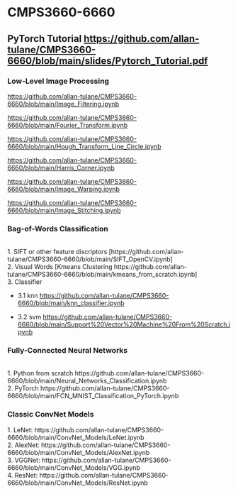 # CMPS3660-6660

## PyTorch Tutorial https://github.com/allan-tulane/CMPS3660-6660/blob/main/slides/Pytorch_Tutorial.pdf 

<h3>Low-Level Image Processing</h3>

https://github.com/allan-tulane/CMPS3660-6660/blob/main/Image_Filtering.ipynb

https://github.com/allan-tulane/CMPS3660-6660/blob/main/Fourier_Transform.ipynb

https://github.com/allan-tulane/CMPS3660-6660/blob/main/Hough_Transform_Line_Circle.ipynb

https://github.com/allan-tulane/CMPS3660-6660/blob/main/Harris_Corner.ipynb

https://github.com/allan-tulane/CMPS3660-6660/blob/main/Image_Warping.ipynb

https://github.com/allan-tulane/CMPS3660-6660/blob/main/Image_Stitching.ipynb

<h3>Bag-of-Words Classification</h3><br>
1. SIFT or other feature discriptors [https://github.com/allan-tulane/CMPS3660-6660/blob/main/SIFT_OpenCV.ipynb] <br>
2. Visual Words [Kmeans Clustering https://github.com/allan-tulane/CMPS3660-6660/blob/main/kmeans_from_scratch.ipynb] <br>
3. Classifier <br>

  - 3.1 knn https://github.com/allan-tulane/CMPS3660-6660/blob/main/knn_classifier.ipynb
  
  - 3.2 svm https://github.com/allan-tulane/CMPS3660-6660/blob/main/Support%20Vector%20Machine%20From%20Scratch.ipynb


<h3>Fully-Connected Neural Networks</h3><br>
1. Python from scratch https://github.com/allan-tulane/CMPS3660-6660/blob/main/Neural_Networks_Classification.ipynb <br>
2. PyTorch https://github.com/allan-tulane/CMPS3660-6660/blob/main/FCN_MNIST_Classification_PyTorch.ipynb<br>


<h3>Classic ConvNet Models</h3>
1. LeNet: https://github.com/allan-tulane/CMPS3660-6660/blob/main/ConvNet_Models/LeNet.ipynb<br>
2. AlexNet: https://github.com/allan-tulane/CMPS3660-6660/blob/main/ConvNet_Models/AlexNet.ipynb<br>
3. VGGNet: https://github.com/allan-tulane/CMPS3660-6660/blob/main/ConvNet_Models/VGG.ipynb<br>
4. ResNet: https://github.com/allan-tulane/CMPS3660-6660/blob/main/ConvNet_Models/ResNet.ipynb<br>

